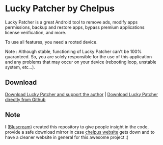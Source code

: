 # Lucky Patcher by Chelpus

Lucky Patcher is a great Android tool to remove ads, modify apps permissions, backup and restore apps, bypass premium applications license verification, and more.

To use all features, you need a rooted device.

Note :
Although stable, functioning of Lucky Patcher can't be 100% guaranteed.
So, you are solely responsible for the use of this application and any problems that may occur on your device (rebooting loop, unstable system, etc...).

## Download
[Download Lucky Patcher and support the author](http://go.netbew.com/7691820/download-lucky-patcher) | [Download Lucky Patcher directly from Github](https://github.com/AndroidAppz/LuckyPatcher/releases/latest)

## Note
I ([Bluscream](https://github.com/Bluscream)) created this repository to give people insight in the code, provide a safe download mirror in case [chelpus website](https://lucky-patcher.netbew.com/) gets down and to have a cleaner website in general for this awesome project :)
